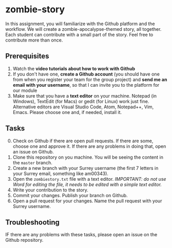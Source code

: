 # zombie-story

In this assignment, you will familiarize with the Github platform and the workflow. We will create a zombie-apocalypse-themed story, all together. Each student can contribute with a small part of the story. Feel free to contribute more than once. 

## Prerequisites

1. Watch the **video tutorials about how to work with Github**
2. If you don't have one, **create a Github account** (you should have one from when you register your team for the group project) and **send me an email with your username**, so that I can invite you to the platform for our module
3. Make sure that you have a **text editor** on your machine. Notepad (in Windows), TextEdit (for Macs) or gedit (for Linux) work just fine. Alternative editors are Visual Studio Code, Atom, Notepad++, Vim, Emacs. Please choose one and, if needed, install it.

## Tasks

0. Check on Github if there are open pull requests. If there are some, choose one and approve it. If there are any problems in doing that, open an issue on Github. 
1. Clone this repository on you machine. You will be seeing the content in the ```master``` branch.
2. Create a new branch with your Surrey username (the first 7 letters in your Surrey email, something like am00343).
3. Open the ```zombiestory.txt``` file with a text editor. *IMPORTANT: do not use Word for editing the file, it needs to be edited with a simple text editor.*
4. Write your contribution to the story.
5. Commit your changes. Publish your branch on Github. 
6. Open a pull request for your changes. Name the pull request with your Surrey username. 


## Troubleshooting

IF there are any problems with these tasks, please open an issue on the Github repository. 